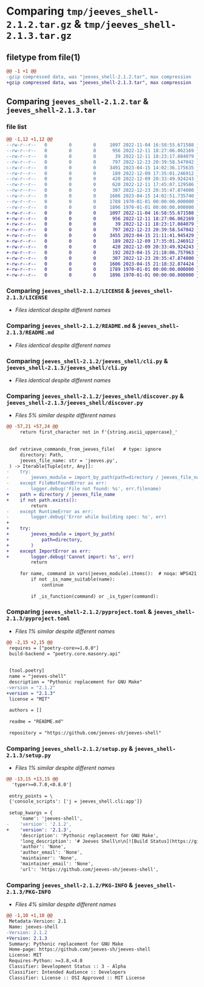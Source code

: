 # Comparing `tmp/jeeves_shell-2.1.2.tar.gz` & `tmp/jeeves_shell-2.1.3.tar.gz`

## filetype from file(1)

```diff
@@ -1 +1 @@
-gzip compressed data, was "jeeves_shell-2.1.2.tar", max compression
+gzip compressed data, was "jeeves_shell-2.1.3.tar", max compression
```

## Comparing `jeeves_shell-2.1.2.tar` & `jeeves_shell-2.1.3.tar`

### file list

```diff
@@ -1,12 +1,12 @@
--rw-r--r--   0        0        0     1097 2022-11-04 16:58:55.671588 jeeves_shell-2.1.2/LICENSE
--rw-r--r--   0        0        0      956 2022-12-11 18:27:06.062169 jeeves_shell-2.1.2/README.md
--rw-r--r--   0        0        0       39 2022-12-11 18:23:17.084079 jeeves_shell-2.1.2/jeeves_shell/__init__.py
--rw-r--r--   0        0        0      797 2022-12-23 20:39:58.547042 jeeves_shell-2.1.2/jeeves_shell/cli.py
--rw-r--r--   0        0        0     3491 2023-04-15 14:02:36.175635 jeeves_shell-2.1.2/jeeves_shell/discover.py
--rw-r--r--   0        0        0      189 2022-12-09 17:35:01.246912 jeeves_shell-2.1.2/jeeves_shell/entry_points.py
--rw-r--r--   0        0        0      420 2022-12-09 20:33:49.924243 jeeves_shell-2.1.2/jeeves_shell/errors.py
--rw-r--r--   0        0        0      620 2022-12-11 17:45:07.129586 jeeves_shell-2.1.2/jeeves_shell/import_by_path.py
--rw-r--r--   0        0        0      307 2022-12-23 20:35:47.874000 jeeves_shell-2.1.2/jeeves_shell/jeeves.py
--rw-r--r--   0        0        0     1606 2023-04-15 14:02:51.735740 jeeves_shell-2.1.2/pyproject.toml
--rw-r--r--   0        0        0     1789 1970-01-01 00:00:00.000000 jeeves_shell-2.1.2/setup.py
--rw-r--r--   0        0        0     1896 1970-01-01 00:00:00.000000 jeeves_shell-2.1.2/PKG-INFO
+-rw-r--r--   0        0        0     1097 2022-11-04 16:58:55.671588 jeeves_shell-2.1.3/LICENSE
+-rw-r--r--   0        0        0      956 2022-12-11 18:27:06.062169 jeeves_shell-2.1.3/README.md
+-rw-r--r--   0        0        0       39 2022-12-11 18:23:17.084079 jeeves_shell-2.1.3/jeeves_shell/__init__.py
+-rw-r--r--   0        0        0      797 2022-12-23 20:39:58.547042 jeeves_shell-2.1.3/jeeves_shell/cli.py
+-rw-r--r--   0        0        0     3455 2023-04-15 21:11:41.945429 jeeves_shell-2.1.3/jeeves_shell/discover.py
+-rw-r--r--   0        0        0      189 2022-12-09 17:35:01.246912 jeeves_shell-2.1.3/jeeves_shell/entry_points.py
+-rw-r--r--   0        0        0      420 2022-12-09 20:33:49.924243 jeeves_shell-2.1.3/jeeves_shell/errors.py
+-rw-r--r--   0        0        0      192 2023-04-15 21:18:06.757963 jeeves_shell-2.1.3/jeeves_shell/import_by_path.py
+-rw-r--r--   0        0        0      307 2022-12-23 20:35:47.874000 jeeves_shell-2.1.3/jeeves_shell/jeeves.py
+-rw-r--r--   0        0        0     1606 2023-04-15 21:18:32.874424 jeeves_shell-2.1.3/pyproject.toml
+-rw-r--r--   0        0        0     1789 1970-01-01 00:00:00.000000 jeeves_shell-2.1.3/setup.py
+-rw-r--r--   0        0        0     1896 1970-01-01 00:00:00.000000 jeeves_shell-2.1.3/PKG-INFO
```

### Comparing `jeeves_shell-2.1.2/LICENSE` & `jeeves_shell-2.1.3/LICENSE`

 * *Files identical despite different names*

### Comparing `jeeves_shell-2.1.2/README.md` & `jeeves_shell-2.1.3/README.md`

 * *Files identical despite different names*

### Comparing `jeeves_shell-2.1.2/jeeves_shell/cli.py` & `jeeves_shell-2.1.3/jeeves_shell/cli.py`

 * *Files identical despite different names*

### Comparing `jeeves_shell-2.1.2/jeeves_shell/discover.py` & `jeeves_shell-2.1.3/jeeves_shell/discover.py`

 * *Files 5% similar despite different names*

```diff
@@ -57,21 +57,24 @@
     return first_character not in f'{string.ascii_uppercase}_'
 
 
 def retrieve_commands_from_jeeves_file(   # type: ignore
     directory: Path,
     jeeves_file_name: str = 'jeeves.py',
 ) -> Iterable[Tuple[str, Any]]:
-    try:
-        jeeves_module = import_by_path(path=directory / jeeves_file_name)
-    except FileNotFoundError as err:
-        logger.debug('File not found: %s', err.filename)
+    path = directory / jeeves_file_name
+    if not path.exists():
         return
-    except RuntimeError as err:
-        logger.debug('Error while building spec: %s', err)
+
+    try:
+        jeeves_module = import_by_path(
+            path=directory,
+        )
+    except ImportError as err:
+        logger.debug('Cannot import: %s', err)
         return
 
     for name, command in vars(jeeves_module).items():  # noqa: WPS421
         if not _is_name_suitable(name):
             continue
 
         if _is_function(command) or _is_typer(command):
```

### Comparing `jeeves_shell-2.1.2/pyproject.toml` & `jeeves_shell-2.1.3/pyproject.toml`

 * *Files 1% similar despite different names*

```diff
@@ -2,15 +2,15 @@
 requires = ["poetry-core>=1.0.0"]
 build-backend = "poetry.core.masonry.api"
 
 
 [tool.poetry]
 name = "jeeves-shell"
 description = "Pythonic replacement for GNU Make"
-version = "2.1.2"
+version = "2.1.3"
 license = "MIT"
 
 authors = []
 
 readme = "README.md"
 
 repository = "https://github.com/jeeves-sh/jeeves-shell"
```

### Comparing `jeeves_shell-2.1.2/setup.py` & `jeeves_shell-2.1.3/setup.py`

 * *Files 1% similar despite different names*

```diff
@@ -13,15 +13,15 @@
  'typer>=0.7.0,<0.8.0']
 
 entry_points = \
 {'console_scripts': ['j = jeeves_shell.cli:app']}
 
 setup_kwargs = {
     'name': 'jeeves-shell',
-    'version': '2.1.2',
+    'version': '2.1.3',
     'description': 'Pythonic replacement for GNU Make',
     'long_description': '# Jeeves Shell\n\n[![Build Status](https://github.com/jeeves-sh/jeeves-shell/workflows/test/badge.svg?branch=master&event=push)](https://github.com/jeeves-sh/jeeves-shell/actions?query=workflow%3Atest)\n[![codecov](https://codecov.io/gh/jeeves-sh/jeeves-shell/branch/master/graph/badge.svg)](https://codecov.io/gh/jeeves-sh/jeeves-shell)\n[![Python Version](https://img.shields.io/pypi/pyversions/jeeves-shell.svg)](https://pypi.org/project/jeeves-shell/)\n[![wemake-python-styleguide](https://img.shields.io/badge/style-wemake-000000.svg)](https://github.com/wemake-services/wemake-python-styleguide)\n\nA Pythonic replacement for GNU Make, with re-usability and modularity added as a bonus.\n\n\n## Installation\n\n```bash\npip install jeeves-shell\n```\n\n## License\n\n[MIT](https://github.com/jeeves-sh/jeeves-shell/blob/master/LICENSE)\n\n\n## Credits\n\nThis project was generated with [`wemake-python-package`](https://github.com/wemake-services/wemake-python-package).\n\n',
     'author': 'None',
     'author_email': 'None',
     'maintainer': 'None',
     'maintainer_email': 'None',
     'url': 'https://github.com/jeeves-sh/jeeves-shell',
```

### Comparing `jeeves_shell-2.1.2/PKG-INFO` & `jeeves_shell-2.1.3/PKG-INFO`

 * *Files 4% similar despite different names*

```diff
@@ -1,10 +1,10 @@
 Metadata-Version: 2.1
 Name: jeeves-shell
-Version: 2.1.2
+Version: 2.1.3
 Summary: Pythonic replacement for GNU Make
 Home-page: https://github.com/jeeves-sh/jeeves-shell
 License: MIT
 Requires-Python: >=3.8,<4.0
 Classifier: Development Status :: 3 - Alpha
 Classifier: Intended Audience :: Developers
 Classifier: License :: OSI Approved :: MIT License
```

